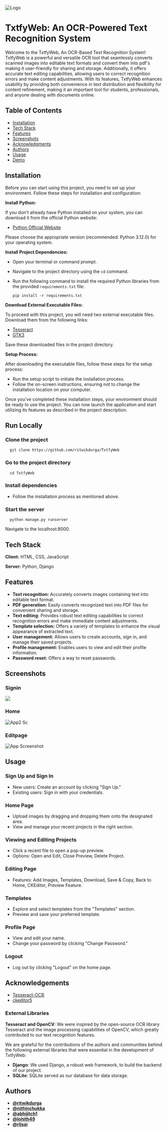 ![Logo](https://i.ibb.co/pZ9W3Zq/Whats-App-Image-2023-11-05-at-20-03-19.jpg)
# TxtfyWeb: An OCR-Powered Text Recognition System

Welcome to the TxtfyWeb, An OCR-Based Text Recognition System! TxtfyWeb is a powerful and versatile OCR tool that seamlessly converts scanned images into editable text formats and convert them into pdf's making it user-friendly for sharing and storage. Additionally, it offers accurate text editing capabilities, allowing users to correct recognition errors and make content adjustments. With its features, TxtfyWeb enhances usability by providing both convenience in text distribution and flexibility for content refinement, making it an important tool for students, professionals, and anyone dealing with documents online.


## Table of Contents

- [Installation](#installation)
- [Tech Stack](#tech-stack)
- [Features](#features)
- [Screenshots](#screenshots)
- [Acknowledgments](#acknowledgments)
- [Authors](#authors)
- [Usage](#usage)
- [Demo](#demo)

## Installation

Before you can start using this project, you need to set up your environment. Follow these steps for installation and configuration:

**Install Python:**
   
   If you don't already have Python installed on your system, you can download it from the official Python website:

   - [Python Official Website](https://www.python.org/downloads/)

   Please choose the appropriate version (recommended: Python 3.12.0) for your operating system.

**Install Project Dependencies:**

   - Open your terminal or command prompt.
   - Navigate to the project directory using the `cd` command.
   - Run the following command to install the required Python libraries from the provided `requirements.txt` file:

      ```shell
      pip install -r requirements.txt
      ```

**Download External Executable Files:**

   To proceed with this project, you will need two external executable files. Download them from the following links:

   - [Tesseract](https://digi.bib.uni-mannheim.de/tesseract/tesseract-ocr-w64-setup-5.3.3.20231005.exe)
   - [GTK3](https://github.com/tschoonj/GTK-for-Windows-Runtime-Environment-Installer/releases)

   Save these downloaded files in the project directory.

**Setup Process:**

   After downloading the executable files, follow these steps for the setup process:

   - Run the setup script to initiate the installation process.
   - Follow the on-screen instructions, ensuring not to change the installation location on your computer.

Once you've completed these installation steps, your environment should be ready to use the project. You can now launch the application and start utilizing its features as described in the project description.


## Run Locally

### Clone the project

```
  git clone https://github.com/ritwikdurga/TxtfyWeb
```

### Go to the project directory

```
  cd TxtfyWeb
```

### Install dependencies

- Follow the installation process as mentioned above.

### Start the server

```
  python manage.py runserver
```

Navigate to the localhost:8000.


## Tech Stack

**Client:** HTML, CSS, JavaScript

**Server:** Python, Django 


## Features

- **Text recognition:** Accurately converts images containing text into editable text format.
- **PDF generation:** Easily converts recognized text into PDF files for convenient sharing and storage.
- **Text editing:** Provides robust text editing capabilities to correct recognition errors and make immediate content adjustments.
- **Template selection:** Offers a variety of templates to enhance the visual appearance of extracted text.
- **User management:** Allows users to create accounts, sign in, and manage their saved projects.
- **Profile management:** Enables users to view and edit their profile information.
- **Password reset:** Offers a way to reset passwords.


## Screenshots

### Signin
![](https://i.ibb.co/6b68TRf/Signin.png")
### Home
![App2 Sc](https://i.ibb.co/3fYP4Tg/Home-page.png")
### Editpage
![App Screenshot](https://i.ibb.co/WFGB982/Edit-page1.png)
###

## Usage

### Sign Up and Sign In
- New users: Create an account by clicking "Sign Up."
- Existing users: Sign in with your credentials.

### Home Page
- Upload images by dragging and dropping them onto the designated area.
- View and manage your recent projects in the right section.

### Viewing and Editing Projects
- Click a recent file to open a pop-up preview.
- Options: Open and Edit, Close Preview, Delete Project.

### Editing Page
- Features: Add Images, Templates, Download, Save & Copy, Back to Home, CKEditor, Preview Feature.

### Templates
- Explore and select templates from the "Templates" section.
- Preview and save your preferred template.

### Profile Page
- View and edit your name.
- Change your password by clicking "Change Password."

### Logout
- Log out by clicking "Logout" on the home page.


## Acknowledgements

 - [Tesseract-OCR](https://github.com/tesseract-ocr/tesseract)
 - [ckeditor5](https://github.com/ckeditor/ckeditor5)
### External Libraries
**Tesseract and OpenCV**: We were inspired by the open-source OCR library Tesseract and the image processing capabilities of OpenCV, which greatly contributed to our text recognition features.

We are grateful for the contributions of the authors and communities behind the following external libraries that were essential in the development of TxtfyWeb:

- **Django**: We used Django, a robust web framework, to build the backend of our project.
- **SQLite**: SQLite served as our database for data storage.


## Authors

- [**@ritwikdurga**](https://www.github.com/ritwikdurga)
- [**@nithinchukka**](https://www.github.com/nithinchukka)
- [**@abhijitch1**](https://www.github.com/abhijitch1)
- [**@lohith49**](https://www.github.com/lohith49)
- [**@rljsai**](https://www.github.com/rljsai)


